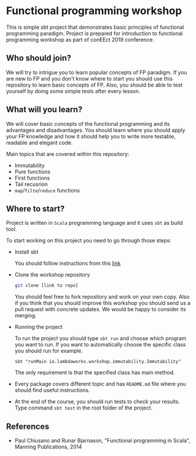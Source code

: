 # Functional programming workshop

This is simple sbt project that demonstrates basic principles of functional programming paradigm. 
Project is prepared for introduction to functional programming workshop as part of conEEct 2019 conference.

## Who should join?

We will try to intrigue you to learn popular concepts of FP paradigm. If you are new to FP and 
you don't know where to start you should use this repository to learn basic concepts of FP. 
Also, you should be able to test yourself by doing some simple tests after every lesson. 

## What will you learn?

We will cover basic concepts of the functional programming and its advantages and disadvantages. 
You should learn where you should apply your FP knowledge and how it should help you to write more testable,
readable and elegant code.

Main topics that are covered within this repository:
 - Immutability
 - Pure functions
 - First functions
 - Tail recusrion
 - `map`/`filte`/`reduce` functions

## Where to start?

Project is written in `Scala` programming language and it uses `sbt` as build tool.
 
To start working on this project you need to go through those steps:
 - Install sbt
   
   You should follow instructions from this [link](https://www.scala-sbt.org/0.13/docs/Setup.html) 
 
 - Clone the workshop repository
 
   ```bash
   git clone [link to repo]
   ``` 
   
   You should feel free to fork repository and work on your own copy. Also if you think that you should improve
   this workshop you should send us a pull request with concrete updates. We would be happy to consider its merging.
    
 - Running the project
    
   To run the project you should type `sbt run` and choose which program you want to run. 
   If you want to automatically choose the specific class you should run for example.
   ```
   sbt "runMain io.lambdaworks.workshop.immutability.Immutability"
   ```
   
   The only requirement is that the specified class has main method.
   
 - Every package covers different topic and has `README.md` file where you should find useful instructions.
 - At the end of the course, you should run tests to check your results. Type command `sbt test` in the root folder of the project.
   

 
## References

 - Paul Chiusano and Runar Bjarnason, "Functional programming in Scala", Manning Publications, 2014


